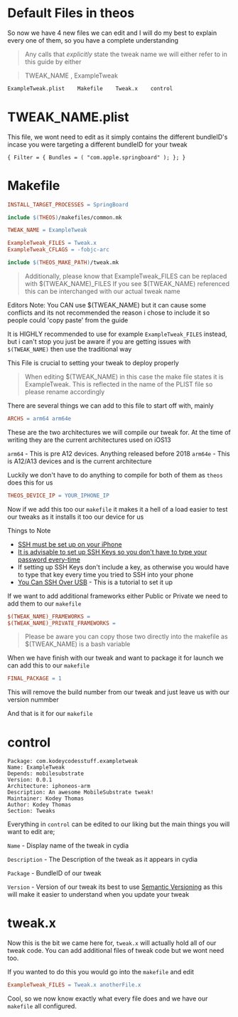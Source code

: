 # Default Files in theos

So now we have 4 new files we can edit and I will do my best to explain every
one of them, so you have a complete understanding

> Any calls that *explicitly* state the tweak name we will either refer to in
> this guide by either

> TWEAK_NAME ,
> ExampleTweak


```bash
ExampleTweak.plist    Makefile    Tweak.x    control
```

# TWEAK_NAME.plist

This file, we wont need to edit as it simply contains the different bundleID's
incase you were targeting a different bundleID for your tweak

```PLIST
{ Filter = { Bundles = ( "com.apple.springboard" ); }; }
```

# Makefile

```makefile
INSTALL_TARGET_PROCESSES = SpringBoard

include $(THEOS)/makefiles/common.mk

TWEAK_NAME = ExampleTweak

ExampleTweak_FILES = Tweak.x
ExampleTweak_CFLAGS = -fobjc-arc

include $(THEOS_MAKE_PATH)/tweak.mk
```

> Additionally, please know that ExampleTweak_FILES can be replaced with $(TWEAK_NAME)_FILES
> If you see $(TWEAK_NAME) referenced this can be interchanged with our actual tweak name


Editors Note: You CAN use $(TWEAK_NAME) but it can cause some conflicts and its not recommended
the reason i chose to include it so people could 'copy paste' from the guide

It is HIGHLY recommended to use for example `ExampleTweak_FILES` instead, but i can't stop you
just be aware if you are getting issues with `$(TWEAK_NAME)` then use the traditional way


This File is crucial to setting your tweak to deploy properly

> When editing $(TWEAK_NAME) in this case the make file states it is
ExampleTweak. This is reflected in the name of the PLIST file so please rename
accordingly

There are several things we can add to this file to start off with, mainly

```makefile
ARCHS = arm64 arm64e
```

These are the two architectures we will compile our tweak for. At the time of
writing they are the current architectures used on iOS13

`arm64` - This is pre A12 devices. Anything released before 2018
`arm64e` - This is A12/A13 devices and is the current architecture

Luckily we don't have to do anything to compile for both of them as `theos` does
this for us

```makefile
THEOS_DEVICE_IP = YOUR_IPHONE_IP
```

Now if we add this too our `makefile` it makes it a hell of a load easier to
test our tweaks as it installs it too our device for us

Things to Note

- [SSH must be set up on your iPhone](https://www.iphonefaq.org/archives/971438)
- [It is advisable to set up SSH Keys so you don't have to type your password every-time](http://azizuysal.com/setting-up-ssh-public-key-authentication-for-iphone-remote-access/)
- If setting up SSH Keys don't include a key, as otherwise you would have to
type that key every time you tried to SSH into your phone
- [You Can SSH Over USB](https://iphonedevwiki.net/index.php/SSH_Over_USB) - This is a tutorial to set it up


If we want to add additional frameworks either Public or Private we need to add
them to our `makefile`

```makefile
$(TWEAK_NAME)_FRAMEWORKS =
$(TWEAK_NAME)_PRIVATE_FRAMEWORKS =
```

> Please be aware you can copy those two directly into the makefile as
$(TWEAK_NAME) is a bash variable

When we have finish with our tweak and want to package it for launch we can add this to our `makefile`

```makefile
FINAL_PACKAGE = 1
```

This will remove the build number from our tweak and just leave us with our version nummber

And that is it for our `makefile`

# control

```UTF-8
Package: com.kodeycodesstuff.exampletweak
Name: ExampleTweak
Depends: mobilesubstrate
Version: 0.0.1
Architecture: iphoneos-arm
Description: An awesome MobileSubstrate tweak!
Maintainer: Kodey Thomas
Author: Kodey Thomas
Section: Tweaks
```

Everything in `control` can be edited to our liking but the main things you will
want to edit are;

`Name` - Display name of the tweak in cydia

`Description` - The Description of the tweak as it appears in cydia

`Package` - BundleID of our tweak

`Version` - Version of our tweak its best to use [Semantic Versioning](https://semver.org)
as this will make it easier to understand when you update your tweak

# tweak.x

Now this is the bit we came here for, `tweak.x` will actually hold all of our
tweak code. You can add additional files of tweak code but we wont need too.

If you wanted to do this you would go into the `makefile` and edit

```makefile
ExampleTweak_FILES = Tweak.x anotherFile.x
```

Cool, so we now know exactly what every file does and we have our `makefile` all
configured.

